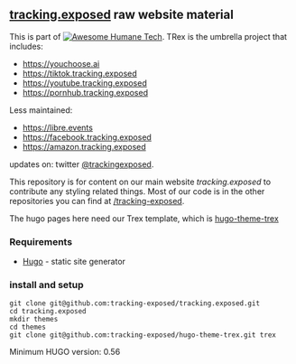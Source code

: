 ## [tracking.exposed](https://tracking.exposed) raw website material

This is part of [![Awesome Humane Tech](https://raw.githubusercontent.com/humanetech-community/awesome-humane-tech/main/humane-tech-badge.svg?sanitize=true)](https://github.com/humanetech-community/awesome-humane-tech). TRex is the umbrella project that includes:

* https://youchoose.ai
* https://tiktok.tracking.exposed
* https://youtube.tracking.exposed
* https://pornhub.tracking.exposed

Less maintained:

* https://libre.events
* https://facebook.tracking.exposed
* https://amazon.tracking.exposed

updates on: twitter [@trackingexposed](https://twitter.com/trackingexposed).

This repository is for content on our main website *tracking.exposed* to contribute any styling related things. Most of our code is in the other repositories you can find at [/tracking-exposed](https://github.com/tracking-exposed). 

The hugo pages here need our Trex template, which is [hugo-theme-trex](https://github.com/tracking-exposed/hugo-theme-trex)

### Requirements

- [Hugo](https://gohugo.io) - static site generator

### install and setup

    git clone git@github.com:tracking-exposed/tracking.exposed.git
    cd tracking.exposed
    mkdir themes
    cd themes
    git clone git@github.com:tracking-exposed/hugo-theme-trex.git trex

Minimum HUGO version: 0.56
